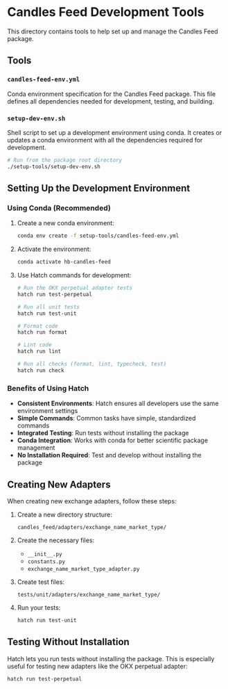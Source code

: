 # Candles Feed Development Tools

This directory contains tools to help set up and manage the Candles Feed package.

## Tools

### `candles-feed-env.yml`

Conda environment specification for the Candles Feed package. This file defines all dependencies needed for development, testing, and building.

### `setup-dev-env.sh`

Shell script to set up a development environment using conda. It creates or updates a conda environment with all the dependencies required for development.

```bash
# Run from the package root directory
./setup-tools/setup-dev-env.sh
```

## Setting Up the Development Environment

### Using Conda (Recommended)

1. Create a new conda environment:
   ```bash
   conda env create -f setup-tools/candles-feed-env.yml
   ```

2. Activate the environment:
   ```bash
   conda activate hb-candles-feed
   ```

3. Use Hatch commands for development:
   ```bash
   # Run the OKX perpetual adapter tests
   hatch run test-perpetual
   
   # Run all unit tests
   hatch run test-unit
   
   # Format code
   hatch run format
   
   # Lint code
   hatch run lint
   
   # Run all checks (format, lint, typecheck, test)
   hatch run check
   ```

### Benefits of Using Hatch

- **Consistent Environments**: Hatch ensures all developers use the same environment settings
- **Simple Commands**: Common tasks have simple, standardized commands
- **Integrated Testing**: Run tests without installing the package
- **Conda Integration**: Works with conda for better scientific package management
- **No Installation Required**: Test and develop without installing the package

## Creating New Adapters

When creating new exchange adapters, follow these steps:

1. Create a new directory structure:
   ```
   candles_feed/adapters/exchange_name_market_type/
   ```

2. Create the necessary files:
   - `__init__.py`
   - `constants.py`
   - `exchange_name_market_type_adapter.py`

3. Create test files:
   ```
   tests/unit/adapters/exchange_name_market_type/
   ```

4. Run your tests:
   ```bash
   hatch run test-unit
   ```

## Testing Without Installation

Hatch lets you run tests without installing the package. This is especially useful for testing new adapters like the OKX perpetual adapter:

```bash
hatch run test-perpetual
```